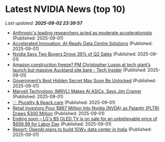 # Latest NVIDIA News (top 10)
_Last updated: **2025-09-02 23:39:57**_

- [Anthropic's leading researchers acted as moderate accelerationists](https://www.lesswrong.com/posts/PBd7xPAh22y66rbme/anthropic-s-leading-researchers-acted-as-moderate) (Published: 2025-09-01)
- [Accelerated Innovation: AI-Ready Data Centre Solutions](https://www.itnews.com.au/feature/accelerated-innovation-ai-ready-data-centre-solutions-620013) (Published: 2025-09-01)
- [Nvidia Says Two Buyers Drove 39% of Q2 Sales](http://www.pymnts.com/news/artificial-intelligence/2025/nvidia-says-two-buyers-drove-39percent-q2-sales/) (Published: 2025-09-01)
- [Amazon construction freeze? PM Christopher Luxon at tech giant’s launch but massive Auckland site bare - Tech Insider](https://www.nzherald.co.nz/business/amazon-construction-freeze-pm-at-tech-giants-launch-but-massive-auckland-site-sits-bare-tech-insider/T4B6XZSAX5AOBGZVPVISXRFJ2I/) (Published: 2025-09-01)
- [Government’s Best Hidden Secret May Soon Be Unlocked](https://www.globenewswire.com/news-release/2025/09/01/3142288/0/en/Government-s-Best-Hidden-Secret-May-Soon-Be-Unlocked.html) (Published: 2025-09-01)
- [Marvell Technology (MRVL) Makes AI ASICs, Says Jim Cramer](https://finance.yahoo.com/news/marvell-technology-mrvl-makes-ai-210042524.html) (Published: 2025-09-01)
- [⿻ Plurality & 6pack.care](https://www.lesswrong.com/posts/anoK4akwe8PKjtzkL/plurality-and-6pack-care) (Published: 2025-09-01)
- [Retail Investors Pour $867 Million Into Nvidia (NVDA) as Palantir (PLTR) Draws $300 Million](https://biztoc.com/x/9c1bc94f4a409cf9) (Published: 2025-09-01)
- [Ending soon – LG's B5 OLED TV is on sale for an unbelievable price of $699.99 for Labor Day](https://www.techradar.com/seasonal-sales/ending-soon-lgs-b5-oled-tv-is-on-sale-for-an-unbelievable-price-of-usd699-99-for-labor-day) (Published: 2025-09-01)
- [Report: OpenAI plans to build 1GW+ data center in India](https://siliconangle.com/2025/09/01/report-openai-plans-build-1gw-data-center-india/) (Published: 2025-09-01)
